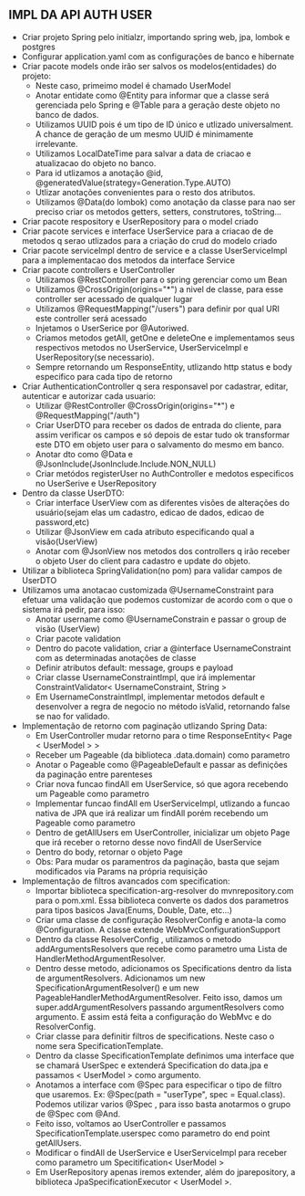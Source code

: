 ## IMPL DA API AUTH USER
- Criar projeto Spring pelo initialzr, importando spring web, jpa, lombok e postgres
- Configurar application.yaml com as configurações de banco e hibernate
- Criar pacote models onde irão ser salvos os modelos(entidades) do projeto:
    - Neste caso, primeimo model é chamado UserModel
    - Anotar entidate como @Entity para informar que a classe será gerenciada pelo Spring e @Table para a geração deste objeto no banco de dados.
    - Utilizamos UUID pois é um tipo de ID único e utlizado universalment. A chance de geração de um mesmo UUID é minimamente irrelevante.
    - Utilizamos LocalDateTime para salvar a data de criacao e atualizacao do objeto no banco.
    - Para id utlizamos a anotação @id, @generatedValue(strategy=Generation.Type.AUTO)
    - Utlizar anotações convenientes para o resto dos atributos.
    - Utilizamos @Data(do lombok) como anotação da classe para nao ser preciso criar os metodos getters, setters, construtores, toString...
- Criar pacote respository e UserRepository para o model criado
- Criar pacote services e interface UserService para a criacao de de metodos q serao utlizados para a criação do crud do modelo criado
- Criar pacote serviceImpl dentro de service e a classe UserServiceImpl para a implementacao dos metodos da interface Service
- Criar pacote controllers e UserController
    - Utilizamos @RestController para o spring gerenciar como um Bean
    - Utilizamos @CrossOrigin(origins="*") a nivel de classe, para esse controller ser acessado de qualquer lugar
    - Utilizamos @RequestMapping("/users") para definir por qual URI este controller será acessado
    - Injetamos o UserSerice por @Autoriwed.
    - Criamos metodos getAll, getOne e deleteOne e implementamos seus respectivos metodos no UserService, UserServiceImpl e UserRepository(se necessario).
    - Sempre retornando um ResponseEntity, utlizando http status e body especifico para cada tipo de retorno
- Criar AuthenticationController q sera responsavel por cadastrar, editar, autenticar e autorizar cada usuario:
    - Utilizar @RestController @CrossOrigin(origins="*") e @RequestMapping("/auth")
    - Criar UserDTO para receber os dados de entrada do cliente, para assim verificar os campos e só depois de estar tudo ok transformar este DTO em objeto user para o salvamento do mesmo em banco.
    - Anotar dto como @Data e @JsonInclude(JsonInclude.Include.NON_NULL)
    - Criar metódos registerUser no AuthController e medotos especificos no UserSerive e UserRepository
- Dentro da classe UserDTO:
     -  Criar interface UserView com as diferentes visões de alterações do usuário(sejam elas um cadastro, edicao de dados, edicao de password,etc)
     -  Utilizar @JsonView em cada atributo especificando qual a visão(UserView) 
     - Anotar com @JsonView nos metodos dos controllers q irão receber o objeto User do client para cadastro e update do objeto.
- Utilizar a biblioteca SpringValidation(no pom) para validar campos de UserDTO
- Utilizamos uma anotacao customizada @UsernameConstraint para efetuar uma validação que podemos customizar de acordo com o que o sistema irá pedir, para isso:
    - Anotar username como @UsernameConstrain e passar o group de visão (UserView)
    - Criar pacote validation
    - Dentro do pacote validation, criar a @interface UsernameConstraint com as determinadas anotações de classe
    - Definir atributos default: message, groups e payload
    - Criar classe UsernameConstraintImpl, que irá implementar ConstraintValidator< UsernameConstraint, String >
    - Em UsernameConstraintImpl, implementar metodos default e desenvolver a regra de negocio no método isValid, retornando false se nao for validado.
- Implementação de retorno com paginação utlizando Spring Data:
    - Em UserController mudar retorno para o time ResponseEntity< Page < UserModel > >
    - Receber um Pageable (da biblioteca .data.domain) como parametro
    - Anotar o Pageable como @PageableDefault e passar as definições da paginação entre parenteses
    - Criar nova funcao findAll em UserService, só que agora recebendo um Pageable como parametro
    - Implementar funcao findAll em UserServiceImpl, utlizando a funcao nativa de JPA que irá realizar um findAll porém recebendo um Pageable como parametro
    - Dentro de getAllUsers em UserController, inicializar um objeto Page que irá receber o retorno desse novo findAll de UserService
    - Dentro do body, retornar o objeto Page
    - Obs: Para mudar os paramentros da paginação, basta que sejam modificados via Params na própria requisição
- Implementação de filtros avancados com specification:
    - Importar biblioteca specification-arg-resolver do mvnrepository.com para o pom.xml. Essa biblioteca converte os dados dos parametros para tipos basicos Java(Enums, Double, Date, etc...)
    - Criar uma classe de configuração ResolverConfig e anota-la como @Configuration. A classe extende WebMvcConfigurationSupport
    - Dentro da classe ResolverConfig , utilizamos o metodo addArgumentsResolvers que recebe como parametro uma Lista de HandlerMethodArgumentResolver.
    - Dentro desse metodo, adicionamos os Specifications dentro da lista de argumentResolvers. Adicionamos um new SpecificationArgumentResolver() e um new PageableHandlerMethodArgumentResolver. Feito isso, damos um super.addArgumentResolvers passando argumentResolvers como argumento. E assim está feita a configuração do WebMvc e do ResolverConfig.
    - Criar classe para definitir filtros de specifications. Neste caso o nome sera SpecificationTemplate.
    - Dentro da classe SpecificationTemplate definimos uma interface que se chamará UserSpec e extenderá Specification do data.jpa e passamos < UserModel > como argumento.
    - Anotamos a interface com @Spec para especificar o tipo de filtro que usaremos. Ex: @Spec(path = "userType", spec = Equal.class). Podemos utilizar varios @Spec , para isso basta anotarmos o grupo de @Spec com @And.
    - Feito isso, voltamos ao UserController e passamos SpecificationTemplate.userspec como parametro do end point getAllUsers.
    - Modificar o findAll de UserService e UserServiceImpl para receber como parametro um Specitification< UserModel >
    - Em UserRepository apenas iremos extender, além do jparepository, a biblioteca JpaSpecificationExecutor < UserModel >.